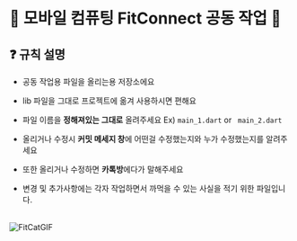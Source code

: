 
# 💩 모바일 컴퓨팅 FitConnect 공동 작업 💩

## ❓ 규칙 설명   
- 공동 작업용 파일을 올리는용 저장소에요   

- lib 파일을 그대로 프로젝트에 옮겨 사용하시면 편해요
- 파일 이름을 **정해져있는 그대로** 올려주세요   Ex) ` main_1.dart `  or ` main_2.dart`
- 올리거나 수정시 **커밋 메세지 창**에 어떤걸 수정했는지와 누가 수정했는지를 알려주세요
- 또한 올리거나 수정하면 **카톡방**에다가 말해주세요
- 변경 및 추가사항에는 각자 작업하면서 까먹을 수 있는 사실을 적기 위한 파일입니다.
  
<br>  ![FitCatGIF](https://github.com/tmddbs/FitConnect/assets/75741576/6e297ec4-36b9-4c74-82c6-4144f91d90d6)
